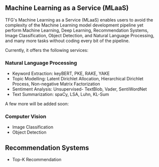 ## Machine Learning as a Service (MLaaS)

TFG's Machine Learning as a Service (MLaaS) enables users to avoid the complexity of the Machine Learning model development pipeline yet perform Machine Learning, Deep Learning, Recommendation Systems, Image Classification, Object Detection, and Natural Language Processing, and many more tasks without coding every bit of the pipeline.

Currently, it offers the following services:

### Natural Language Processing

- Keyword Extraction: keyBERT, PKE, RAKE, YAKE
- Topic Modelling: Latent Dirichlet Allocation, Hierarchical Dirichlet Process, Non-negative Matrix Factorization
- Sentiment Analysis: Unsupervised- TextBlob, Vader, SentiWordNet
- Text Summarization: spaCy, LSA, Luhn, KL-Sum

A few more will be added soon:

### Computer Vision

- Image Classification
- Object Detection

## Recommendation Systems

- Top-K Recommendation
